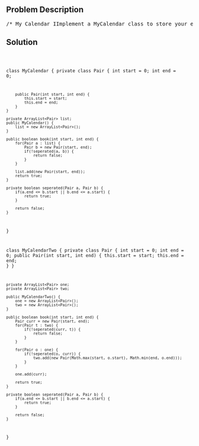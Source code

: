 <!--
<style>
  body { font-family: Arial, sans-serif; }
  .container { max-width: 700px; margin: 0 auto; padding: 10px; }
  .comment-block { background-color: #f9f9f9; padding: 10px; border-left: 5px solid #ccc; overflow-wrap: break-word; white-space: pre-wrap; }
  .code-block { background-color: #f4f4f4; padding: 10px; border: 1px solid #ddd; overflow-wrap: break-word; white-space: pre-wrap; }
</style>
-->

<div class='container'>
<h2>Problem Description</h2>
<div class='comment-block'>
<pre>
/* My Calendar IImplement a MyCalendar class to store your events.A new event can be added if adding the event will not cause a double booking.Your class will have the method, book(int start, int end).Formally, this represents a booking on the half open interval [start, end),the range of real numbers x such that start <= x < end.A double booking happens when two events have some non-empty intersection(ie., there is some time that is common to both events.)For each call to the method MyCalendar.book,return true if the event can be added to the calendar successfully without causing a double booking.Otherwise, return false and do not add the event to the calendar.Your class will be called like this:MyCalendar cal = new MyCalendar(); MyCalendar.book(start, end)Example 1:MyCalendar();MyCalendar.book(10, 20); // returns trueMyCalendar.book(15, 25); // returns falseMyCalendar.book(20, 30); // returns trueExplanation:The first event can be booked.The second can't because time 15 is already booked by another event.The third event can be booked, as the first event takes every time less than 20,but not including 20.Note:The number of calls to MyCalendar.book per test case will be at most 1000.In calls to MyCalendar.book(start, end), start and end are integers in the range [0, 10^9].*//** * Your MyCalendar object will be instantiated and called as such: * MyCalendar obj = new MyCalendar(); * boolean param_1 = obj.book(start,end); *//* My Calendar IIImplement a MyCalendarTwo class to store your events.A new event can be added if adding the event will not cause a triple booking.Your class will have one method, book(int start, int end).Formally, this represents a booking on the half open interval [start, end),the range of real numbers x such that start <= x < end.A triple booking happens when three events have some non-empty intersection(ie., there is some time that is common to all 3 events.)For each call to the method MyCalendar.book, return true if the eventcan be added to the calendar successfully without causing a triple booking. Otherwise,return false and do not add the event to the calendar.Your class will be called like this: MyCalendar cal = new MyCalendar(); MyCalendar.book(start, end)Example 1:MyCalendar();MyCalendar.book(10, 20); // returns trueMyCalendar.book(50, 60); // returns trueMyCalendar.book(10, 40); // returns trueMyCalendar.book(5, 15); // returns falseMyCalendar.book(5, 10); // returns trueMyCalendar.book(25, 55); // returns trueExplanation:The first two events can be booked.  The third event can be double booked.The fourth event (5, 15) can't be booked, because it would result in a triple booking.The fifth event (5, 10) can be booked, as it does not use time 10 which is already double booked.The sixth event (25, 55) can be booked, as the time in [25, 40) will be double booked with the thirdevent;the time [40, 50) will be single booked, and the time [50, 55) will be double booked with the secondevent.Note:The number of calls to MyCalendar.book per test case will be at most 1000.In calls to MyCalendar.book(start, end), start and end are integers in the range [0, 10^9].*//** * Your MyCalendarTwo object will be instantiated and called as such: * MyCalendarTwo obj = new MyCalendarTwo(); * boolean param_1 = obj.book(start,end); */</pre>
</div>

<h2>Solution</h2>
<div class='code-block'>
<pre><code class='language-java'>

class MyCalendar {
    private class Pair {
        int start = 0;
        int end = 0;
        
        public Pair(int start, int end) {
            this.start = start;
            this.end = end;
        }
    }

    private ArrayList<Pair> list;
    public MyCalendar() {
        list = new ArrayList<Pair>();
    }
    
    public boolean book(int start, int end) {
        for(Pair a : list) {
            Pair b = new Pair(start, end);
            if(!seperated(a, b)) {
                return false;
            }
        }
        
        list.add(new Pair(start, end));
        return true;
    }
    
    private boolean seperated(Pair a, Pair b) {
        if(a.end <= b.start || b.end <= a.start) {
            return true;
        }
        
        return false;
    }
}








class MyCalendarTwo {
    private class Pair {
        int start = 0;
        int end = 0;
        public Pair(int start, int end) {
            this.start = start;
            this.end = end;
        }
    }
    
    private ArrayList<Pair> one;
    private ArrayList<Pair> two;

    public MyCalendarTwo() {
        one = new ArrayList<Pair>();
        two = new ArrayList<Pair>();
    }
    
    public boolean book(int start, int end) {
        Pair curr = new Pair(start, end);
        for(Pair t : two) {
            if(!seperated(curr, t)) {
                return false;
            }
        }
        
        for(Pair o : one) {
            if(!seperated(o, curr)) {
                two.add(new Pair(Math.max(start, o.start), Math.min(end, o.end)));
            }
        }
        
        one.add(curr);
        
        return true;   
    }
    
    private boolean seperated(Pair a, Pair b) {
        if(a.end <= b.start || b.end <= a.start) {
            return true;
        }
        
        return false;
    }
}


</code></pre>
</div>
</div>
